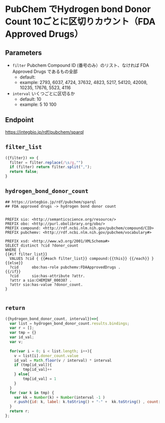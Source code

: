# PubChem でHydrogen bond Donor Count 10ごとに区切りカウント（FDA Approved Drugs）

## Parameters

* `filter` Pubchem Compound ID (番号のみ）のリスト、なければ FDA Approved Drugs であるもの全部
  * default:
  * example: 2793, 6037, 4724, 37632, 4823, 5217, 54120, 42008, 10235, 17676, 5523, 4116  
* `interval` いくつごとに区切るか
  * default: 10
  * example: 5 10 100

## Endpoint

https://integbio.jp/rdf/pubchem/sparql


## `filter_list`

```javascript
({filter}) => {
  filter = filter.replace(/\s/g,"")
  if (filter) return filter.split(",");
  return false;
}
```


## `hydrogen_bond_donor_count`

```sparql
## https://integbio.jp/rdf/pubchem/sparql
## FDA approved drugs -> hydrogen bond donor count


PREFIX sio: <http://semanticscience.org/resource/>
PREFIX obo: <http://purl.obolibrary.org/obo/>
PREFIX compound: <http://rdf.ncbi.nlm.nih.gov/pubchem/compound/CID>
PREFIX pubchemv: <http://rdf.ncbi.nlm.nih.gov/pubchem/vocabulary#>

PREFIX xsd: <http://www.w3.org/2001/XMLSchema#> 
SELECT distinct ?cid ?donor_count
WHERE {
{{#if filter_list}}
  VALUES ?cid { {{#each filter_list}} compound:{{this}} {{/each}} }
{{else}}
  ?cid      obo:has-role pubchemv:FDAApprovedDrugs .
{{/if}} 
  ?cid      sio:has-attribute ?attr.  
  ?attr a sio:CHEMINF_000387 . 
  ?attr sio:has-value ?donor_count.
} 
                 

```
                 
                 
## `return`

```javascript
({hydrogen_bond_donor_count, interval})=>{
  var list = hydrogen_bond_donor_count.results.bindings;
  var r = [];
  var tmp = {}
  var id_val;
  var v;
  
  for(var i = 0; i < list.length; i++){	
    v = list[i].donor_count.value
    id_val = Math.floor(v / interval) * interval
    if (tmp[id_val]){
    	tmp[id_val]++
    } else{
    	tmp[id_val] = 1
    }
  }	
  for (var k in tmp) { 
    var kk = Number(k) + Number(interval -1 )
    r.push({id: k, label: k.toString() + "-" +  kk.toString() , count: tmp[k]});  
  }
  return r;
};	
```
                 
                 